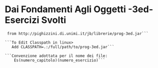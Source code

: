 # Dai Fondamenti Agli Oggetti -3ed- Esercizi Svolti #
``` Download prog-3ed.jar
 from http://pighizzini.di.unimi.it/jb/librerie/prog-3ed.jar```
 
```To Edit Classpath in linux>
   Add CLASSPATH=.:/full/path/to/prog-3ed.jar```

```Convenzione adottata per il nome dei file:
    Es(numero_capitolo)(numero_esercizio)```
